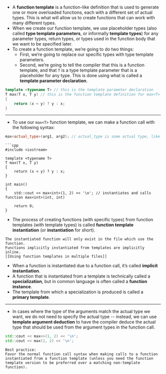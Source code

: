- A **function template** is a function-like definition that is used to generate one or more overloaded functions, each with a different set of actual types. This is what will allow us to create functions that can work with many different types.
- When we create our function template, we use placeholder types (also called **type template parameters**, or informally **template types**) for any parameter types, return types, or types used in the function body that we want to be specified later.
- To create a function template, we’re going to do two things:
	- First, we’re going to replace our specific types with type template parameters.
	- Second, we’re going to tell the compiler that this is a function template, and that `T` is a type template parameter that is a placeholder for any type. This is done using what is called a **template parameter declaration**.
```cpp
template <typename T> // this is the template parameter declaration
T max(T x, T y) // this is the function template definition for max<T>
{
    return (x < y) ? y : x;
}
```

---
- To use our `max<T>` function template, we can make a function call with the following syntax:
```cpp
max<actual_type>(arg1, arg2); // actual_type is some actual type, like int or double
```

````ad-example
```cpp
#include <iostream>

template <typename T>
T max(T x, T y)
{
    return (x < y) ? y : x;
}

int main()
{
    std::cout << max<int>(1, 2) << '\n'; // instantiates and calls function max<int>(int, int)

    return 0;
}
````

- The process of creating functions (with specific types) from function templates (with template types) is called **function template instantiation** (or **instantiation** for short).
```ad-important
The instantiated function will only exist in the file which use the function.
Functions implicitly instantiated from templates are implicitly inline.
[[Using function templates in multiple files]]
```
- When a function is instantiated due to a function call, it’s called **implicit instantiation**.
- A function that is instantiated from a template is technically called a **specialization**, but in common language is often called a **function instance**.
- The template from which a specialization is produced is called a **primary template**.

---
- In cases where the type of the arguments match the actual type we want, we do not need to specify the actual type -- instead, we can use **template argument deduction** to have the compiler deduce the actual type that should be used from the argument types in the function call.
```cpp
std::cout << max<>(1, 2) << '\n';
std::cout << max(1, 2) << '\n';
```

```ad-tip
Best practice:
Favor the normal function call syntax when making calls to a function instantiated from a function template (unless you need the function template version to be preferred over a matching non-template function).
```